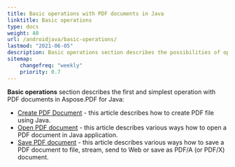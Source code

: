 ```yaml
---
title: Basic operations with PDF documents in Java
linktitle: Basic operations
type: docs
weight: 40
url: /androidjava/basic-operations/
lastmod: "2021-06-05"
description: Basic operations section describes the possibilities of opening and saving PDF documents using the Aspose.PDF library.
sitemap:
    changefreq: "weekly"
    priority: 0.7
---
```


**Basic operations** section describes the first and simplest operation with PDF documents in Aspose.PDF for Java:

- [Create PDF Document](/pdf/androidjava/create-document/) - this article describes how to create PDF file using Java.
- [Open PDF document](/pdf/androidjava/open-pdf-document/) - this article describes various ways how to open a PDF document in Java application.
- [Save PDF document](/pdf/androidjava/save-pdf-document/) - this article describes various ways how to save a PDF document to file, stream, send to Web or save as PDF/A (or PDF/X) document.
